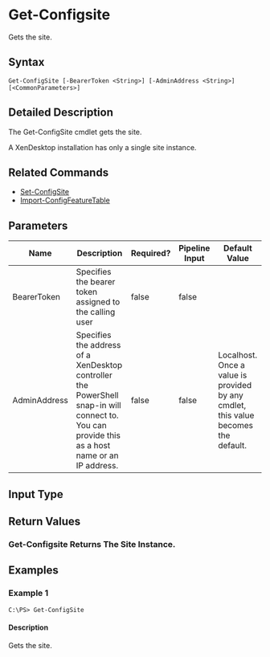 ﻿
# Get-Configsite
Gets the site.
## Syntax
```
Get-ConfigSite [-BearerToken <String>] [-AdminAddress <String>] [<CommonParameters>]
```
## Detailed Description
The Get-ConfigSite cmdlet gets the site.

A XenDesktop installation has only a single site instance.


## Related Commands

* [Set-ConfigSite](./Set-ConfigSite/)
* [Import-ConfigFeatureTable](./Import-ConfigFeatureTable/)
## Parameters
| Name   | Description | Required? | Pipeline Input | Default Value |
| --- | --- | --- | --- | --- |
| BearerToken | Specifies the bearer token assigned to the calling user | false | false |  |
| AdminAddress | Specifies the address of a XenDesktop controller the PowerShell snap-in will connect to. You can provide this as a host name or an IP address. | false | false | Localhost. Once a value is provided by any cmdlet, this value becomes the default. |

## Input Type

### 

## Return Values

### Get-Configsite Returns The Site Instance.

## Examples

### Example 1
```
C:\PS> Get-ConfigSite
```
#### Description
Gets the site.
